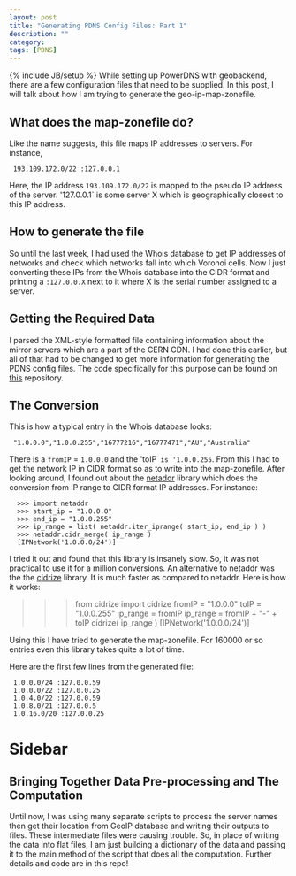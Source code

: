```yaml
---
layout: post
title: "Generating PDNS Config Files: Part 1"
description: ""
category: 
tags: [PDNS]
---
```

{% include JB/setup %}
While setting up PowerDNS with geobackend, there are a few configuration files that need to be supplied. In this post, I will talk about how I am trying to generate the geo-ip-map-zonefile. 

## What does the map-zonefile do?
Like the name suggests, this file maps IP addresses to servers. For instance,

     193.109.172.0/22 :127.0.0.1

Here, the IP address `193.109.172.0/22` is mapped to the pseudo IP address of the server. '127.0.0.1` is some server X which is geographically closest to this IP address.

## How to generate the file
So until the last week, I had used the Whois database to get IP addresses of networks and check which networks fall into which Voronoi cells. Now I just converting these IPs from the Whois database into the CIDR format and printing a `:127.0.0.X` next to it where X is the serial number assigned to a server.

## Getting the Required Data
I parsed the XML-style formatted file containing information about the mirror servers which are a part of the CERN CDN. I had done this earlier, but all of that had to be changed to get more information for generating the PDNS config files. The code specifically for this purpose can be found on [this](https://github.com/racheesingh/preprocess-server-py) repository.

## The Conversion
This is how a typical entry in the Whois database looks:

     "1.0.0.0","1.0.0.255","16777216","16777471","AU","Australia"

There is a `fromIP` = `1.0.0.0` and the 'toIP` is '1.0.0.255`. From this I had to get the network IP in CIDR format so as to write into the map-zonefile. After looking around, I found out about the [netaddr](http://packages.python.org/netaddr/tutorial_01.html) library which does the conversion from IP range to CIDR format IP addresses. For instance:

      >>> import netaddr
      >>> start_ip = "1.0.0.0"
      >>> end_ip = "1.0.0.255"
      >>> ip_range = list( netaddr.iter_iprange( start_ip, end_ip ) )
      >>> netaddr.cidr_merge( ip_range )
      [IPNetwork('1.0.0.0/24')]


I tried it out and found that this library is insanely slow. So, it was not practical to use it for a million conversions. 
An alternative to netaddr was the the [cidrize](http://pypi.python.org/pypi/cidrize/0.6.3) library. It is much faster as compared to netaddr. Here is how it works:

   >>> from cidrize import cidrize
   >>> fromIP = "1.0.0.0"
   >>> toIP = "1.0.0.255"
   >>> ip_range = fromIP 
   >>> ip_range = fromIP + "-" + toIP
   >>> cidrize( ip_range )
   [IPNetwork('1.0.0.0/24')]

Using this I have tried to generate the map-zonefile. For 160000 or so entries even this library takes quite a lot of time.

Here are the first few lines from the generated file:

     1.0.0.0/24 :127.0.0.59
     1.0.0.0/22 :127.0.0.25
     1.0.4.0/22 :127.0.0.59
     1.0.8.0/21 :127.0.0.5
     1.0.16.0/20 :127.0.0.25


# Sidebar

## Bringing Together Data Pre-processing and The Computation
Until now, I was using many separate scripts to process the server names then get their location from GeoIP database and writing their outputs to files. These intermediate files were causing trouble. So, in place of writing the data into flat files, I am just building a dictionary of the data and passing it to the main method of the script that does all the computation. Further details and code are in this repo!